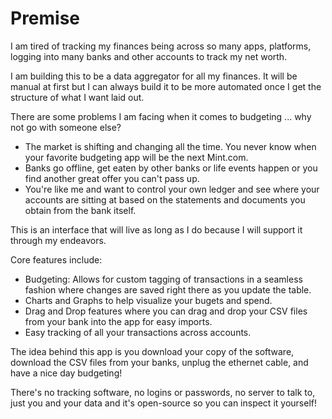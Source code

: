 
# Premise
I am tired of tracking my finances being across so many apps, platforms, logging into
many banks and other accounts to track my net worth.

I am building this to be a data aggregator for all my finances. It will be manual at first
but I can always build it to be more automated once I get the structure of what I want laid out.

There are some problems I am facing when it comes to budgeting ... why not go with someone else?
- The market is shifting and changing all the time. You never know when your favorite budgeting
  app will be the next Mint.com.
- Banks go offline, get eaten by other banks or life events happen or you find another great offer
  you can't pass up.
- You're like me and want to control your own ledger and see where your accounts are sitting at 
  based on the statements and documents you obtain from the bank itself.

This is an interface that will live as long as I do because I will support it through my
endeavors.

Core features include:
- Budgeting: Allows for custom tagging of transactions in a seamless fashion where changes are
  saved right there as you update the table.
- Charts and Graphs to help visualize your bugets and spend.
- Drag and Drop features where you can drag and drop your CSV files from your bank into the app
  for easy imports.
- Easy tracking of all your transactions across accounts.

The idea behind this app is you download your copy of the software, download the CSV files from
your banks, unplug the ethernet cable, and have a nice day budgeting!

There's no tracking software, no logins or passwords, no server to talk to, just you and your data
and it's open-source so you can inspect it yourself!


